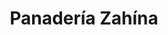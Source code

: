 ---
title: "Panadería Zahína"
url: /cochabamba/panaderia-zahina-calle-esteban-arze/
shop: Bäckerei
---